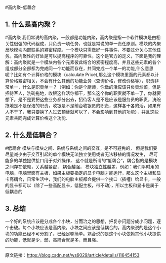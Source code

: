 #高内聚-低耦合

## 1. 什么是高内聚？
#高内聚
我们常说的高内聚，一般都是功能内聚，高内聚是指一个软件模块是由相关性很强的代码组成，只负责一项任务，也就是常说的单一责任原则。模块的内聚反映模块内部联系的紧密程度。一个模块只需做好一件事件，不要过分关心其他任务。高内聚性的好处是可以提高程序的可靠性。这个是官方的定义，下面是我的理解：高内聚就是一个模块内各个元素彼此结合的紧密程度高，并且这些元素的各个组成部分全部都为完成同一个功能而存在，共同完成一个单一的功能,什么意思呢？比如有个计算价格的模块（calculate Price),那么这个模块里面的元素都以计算价格紧密相关，不会有什么其他的功能业务（查询价格，修改价格等），职责非常单一，什么是职责单一？（例如：你是个厨师，你做的活应该只负责炒菜，但是招待客人，洗碗拖地，收银这样活你都干，那么这个你的职责就不单一了，你就要想下，是不是要把这些业务都分出去，招待客人是不是应该是服务员的职责，洗碗拖地是不是保洁的职责，收银是不是前台收银员的职责，这样各干各的活，如果有人不干了，我只要换了人过去顶替就可以了，不会影响到其他的功能），并且这些元素共同完成计算价格这个功能.


## 2. 什么是低耦合？
#低耦合
模块与模块之间、系统与系统之间的交互，是不可避免的， 但是我们要尽量减少由于交互引起的单个模块无法独立使用或者无法移植的情况发生， 尽可能多的单独提供接口用于对外操作， 这个就是所谓的“低耦合”，耦合指的是模块之间存在依赖，关系越紧密， 耦合越强， 模块独立性越差，例如：我们平时用的电脑，电脑里面有主板，如果主板要指定的显卡电脑才能运行，那么这个主板和显卡高耦合，日常生活中，我们的电脑主板都会提供一个接口（插槽）给显卡，一般的显卡都可以（除了一些高配显卡，低配主板，带不动），所以主板和显卡是属于低耦合的


## 3. 总结
一个好的系统应该是分成各个小块，分而治之的思想，把复杂问题分成小问题，逐个击破。每个小块应该是高内聚，小块之间应该是低耦合的。高内聚说的是这个小块的功能已经不可分割了，已经足够简单。耦合说的是这个小块依赖其他小块提供的功能，低就是少，弱，高耦合就是多，而且强。

-----
原文链接：https://blog.csdn.net/ws9029/article/details/116454153